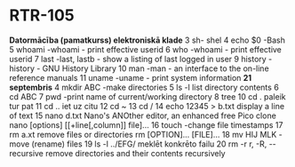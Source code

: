 # RTR-105
**Datormācība (pamatkurss) elektroniskā klade**
    3  sh- shel
    4  echo $0 -Bash
    5  whoami -whoami - print effective userid
    6  who -whoami - print effective userid
    7  last -last, lastb - show a listing of last logged in user 
    9  history -history - GNU History Library
   10  man -man - an interface to the on-line reference manuals
   11  uname -uname - print system information
    **21 septembris**
    4  mkdir ABC -make directories
    5  ls -l  list directory contents
    6  cd ABC
    7  pwd -print name of current/working directory
    8  tree
    10 cd . paleik tur pat
    11 cd .. iet uz citu
    12 cd ~
    13 cd /
    14 echo 12345 > b.txt display a line of text
    15 nano d.txt Nano's ANOther editor, an enhanced free Pico clone   nano [options] [[+line[,column]] file]...
    16 touch -change file timestamps
    17 rm a.xt remove files or directories  rm [OPTION]... [FILE]...
    18 mv HIJ MLK -move (rename) files 
    19 ls -l ../EFG/ meklēt konkrēto failu 
    20 rm -r r, -R, --recursive
              remove directories and their contents recursively
    

